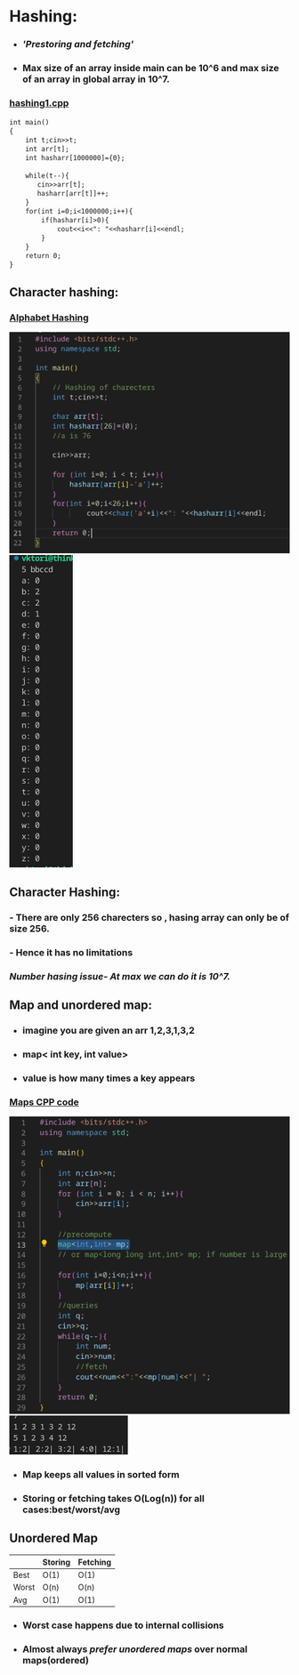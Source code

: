 # Hashing:

- ### ***'Prestoring and fetching'*** 
- ### Max size of an array inside main can be 10^6 and max size of an array in global array in 10^7.

### [hashing1.cpp](./hashing1.cpp)
```
int main()
{
    int t;cin>>t;
    int arr[t];
    int hasharr[1000000]={0};
    
    while(t--){
       cin>>arr[t];
       hasharr[arr[t]]++;
    }
    for(int i=0;i<1000000;i++){
        if(hasharr[i]>0){
            cout<<i<<": "<<hasharr[i]<<endl;
        }
    }
    return 0;
}
```


## Character hashing:

### [Alphabet Hashing](hashing2.cpp)
![Alt text](image-4.png) ![Alt text](image-5.png)  

## Character Hashing:

### - There are only 256 charecters so , hasing array can only be of size 256.

### - Hence it has no limitations

### ***Number hasing issue- At max we can do it is 10^7.***

## Map and unordered map:

- ### imagine you are given an arr 1,2,3,1,3,2
- ### map< int key, int value>
- ### value is how many times a key appears

### [Maps CPP code](./Code/maps1.cpp)  
![maps](image-7.png)  
![Alt text](image-6.png)  

- ### Map keeps all values in sorted form 
- ###  Storing or fetching takes O(Log(n)) for all cases:best/worst/avg

## Unordered Map

|       | Storing | Fetching |
|-------|---------|----------|
| Best  | O(1)    | O(1)     |
| Worst | O(n)    | O(n)     |
| Avg   | O(1)    | O(1)     |

- ### Worst case happens due to internal collisions
- ### Almost always ***prefer unordered maps*** over normal maps(ordered)
